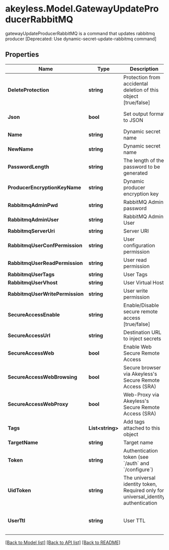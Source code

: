 # akeyless.Model.GatewayUpdateProducerRabbitMQ
gatewayUpdateProducerRabbitMQ is a command that updates rabbitmq producer [Deprecated: Use dynamic-secret-update-rabbitmq command]

## Properties

Name | Type | Description | Notes
------------ | ------------- | ------------- | -------------
**DeleteProtection** | **string** | Protection from accidental deletion of this object [true/false] | [optional] 
**Json** | **bool** | Set output format to JSON | [optional] [default to false]
**Name** | **string** | Dynamic secret name | 
**NewName** | **string** | Dynamic secret name | [optional] 
**PasswordLength** | **string** | The length of the password to be generated | [optional] 
**ProducerEncryptionKeyName** | **string** | Dynamic producer encryption key | [optional] 
**RabbitmqAdminPwd** | **string** | RabbitMQ Admin password | [optional] 
**RabbitmqAdminUser** | **string** | RabbitMQ Admin User | [optional] 
**RabbitmqServerUri** | **string** | Server URI | [optional] 
**RabbitmqUserConfPermission** | **string** | User configuration permission | [optional] 
**RabbitmqUserReadPermission** | **string** | User read permission | [optional] 
**RabbitmqUserTags** | **string** | User Tags | [optional] 
**RabbitmqUserVhost** | **string** | User Virtual Host | [optional] 
**RabbitmqUserWritePermission** | **string** | User write permission | [optional] 
**SecureAccessEnable** | **string** | Enable/Disable secure remote access [true/false] | [optional] 
**SecureAccessUrl** | **string** | Destination URL to inject secrets | [optional] 
**SecureAccessWeb** | **bool** | Enable Web Secure Remote Access | [optional] [default to true]
**SecureAccessWebBrowsing** | **bool** | Secure browser via Akeyless&#39;s Secure Remote Access (SRA) | [optional] [default to false]
**SecureAccessWebProxy** | **bool** | Web-Proxy via Akeyless&#39;s Secure Remote Access (SRA) | [optional] [default to false]
**Tags** | **List&lt;string&gt;** | Add tags attached to this object | [optional] 
**TargetName** | **string** | Target name | [optional] 
**Token** | **string** | Authentication token (see &#x60;/auth&#x60; and &#x60;/configure&#x60;) | [optional] 
**UidToken** | **string** | The universal identity token, Required only for universal_identity authentication | [optional] 
**UserTtl** | **string** | User TTL | [optional] [default to "60m"]

[[Back to Model list]](../README.md#documentation-for-models) [[Back to API list]](../README.md#documentation-for-api-endpoints) [[Back to README]](../README.md)

